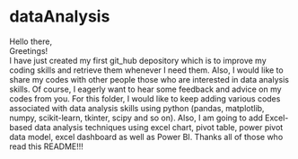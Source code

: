 # dataAnalysis

Hello there, <br>
Greetings! <br>
I have just created my first git_hub depository which is to improve my coding skills and retrieve them whenever I need them. Also, I would like to share my codes with other people those who are interested in data analysis skills. Of course, I eagerly want to hear some feedback and advice on my codes from you. For this folder, I would like to keep adding various codes associated with data analysis skills using python (pandas, matplotlib, numpy, scikit-learn, tkinter, scipy and so on).  Also, I am going to add Excel-based data analysis techniques using excel chart, pivot table, power pivot data model, excel dashboard as well as Power BI.  Thanks all of those who read this README!!!
